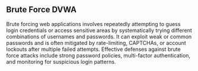 ## Brute Force DVWA

Brute forcing web applications involves repeatedly attempting to guess login credentials or access sensitive areas by systematically trying different combinations of usernames and passwords. It can exploit weak or common passwords and is often mitigated by rate-limiting, CAPTCHAs, or account lockouts after multiple failed attempts. Effective defenses against brute force attacks include strong password policies, multi-factor authentication, and monitoring for suspicious login patterns.
